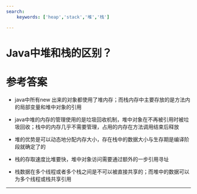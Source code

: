 ```yaml
---
search:
    keywords: ['heap','stack','堆','栈']

---
```



# Java中堆和栈的区别？

# 参考答案

* java中所有new 出来的对象都使用了堆内存；而栈内存中主要存放的是方法内的局部变量和堆中对象的引用

* java中堆的内存的管理使用的是垃圾回收机制，堆中对象在不再被引用时被垃圾回收；栈中的内存几乎不需要管理，占用的内存在方法调用结束后释放

* 堆的优势是可以动态地分配内存大小，存在栈中的数据大小与生存期是编译阶段就确定了的

* 栈的存取速度比堆要快，堆中对象访问需要通过额外的一步引用寻址

* 栈数据在多个线程或者多个栈之间是不可以被直接共享的；而堆中的数据可以为多个线程或栈共享引用

---